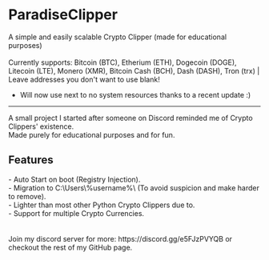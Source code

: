 # ParadiseClipper
A simple and easily scalable Crypto Clipper (made for educational purposes)
<br>
<br>
Currently supports: Bitcoin (BTC), Etherium (ETH), Dogecoin (DOGE), Litecoin (LTE), Monero (XMR), Bitcoin Cash (BCH), Dash (DASH), Tron (trx) | Leave addresses you don't want to use blank!
<br>
- Will now use next to no system resources thanks to a recent update :)
<hr>
A small project I started after someone on Discord reminded me of Crypto Clippers' existence.
<br>
Made purely for educational purposes and for fun.
<br>
<h2>Features</h2>
- Auto Start on boot (Registry Injection).<br>
- Migration to C:\Users\%username%\ (To avoid suspicion and make harder to remove).<br>
- Lighter than most other Python Crypto Clippers due to.<br>
- Support for multiple Crypto Currencies.<br>
<br>
<br>
Join my discord server for more: https://discord.gg/e5FJzPVYQB
or checkout the rest of my GitHub page.
